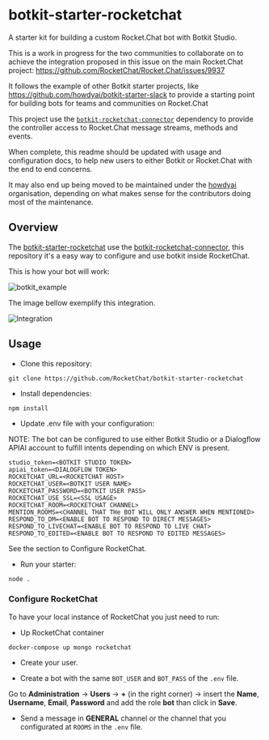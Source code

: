 # botkit-starter-rocketchat
A starter kit for building a custom Rocket.Chat bot with Botkit Studio.

This is a work in progress for the two communities to collaborate on to achieve the integration proposed in this issue on the main Rocket.Chat project: https://github.com/RocketChat/Rocket.Chat/issues/9937

It follows the example of other Botkit starter projects, like https://github.com/howdyai/botkit-starter-slack to provide a starting point for building bots for teams and communities on Rocket.Chat

This project use the [`botkit-rocketchat-connector`](https://github.com/RocketChat/botkit-rocketchat-connector) dependency to provide the controller access to Rocket.Chat message streams, methods and events.

When complete, this readme should be updated with usage and configuration docs, to help new users to either Botkit or Rocket.Chat with the end to end concerns.

It may also end up being moved to be maintained under the [howdyai](https://github.com/howdyai) organisation, depending on what makes sense for the contributors doing most of the maintenance.

## Overview

The [botkit-starter-rocketchat](https://github.com/RocketChat/botkit-starter-rocketchat) use the [botkit-rocketchat-connector](https://github.com/RocketChat/botkit-rocketchat-connector), this repository it's a easy way to configure and use botkit inside RocketChat.

This is how your bot will work:

![botkit_example](https://github.com/RocketChat/botkit-starter-rocketchat/wiki/images/botkit_example.gif)

The image bellow exemplify this integration.

![Integration](https://github.com/RocketChat/botkit-starter-rocketchat/wiki/images/integration.png)

## Usage

* Clone this repository:

`git clone https://github.com/RocketChat/botkit-starter-rocketchat`

* Install dependencies:

`npm install`

* Update .env file with your configuration:

NOTE: The bot can be configured to use either Botkit Studio or a Dialogflow APIAI account to fulfill intents depending on which ENV is present. 

```
studio_token=<BOTKIT STUDIO TOKEN> 
apiai_token=<DIALOGFLOW TOKEN>
ROCKETCHAT_URL=<ROCKETCHAT HOST>
ROCKETCHAT_USER=<BOTKIT USER NAME>
ROCKETCHAT_PASSWORD=<BOTKIT USER PASS>
ROCKETCHAT_USE_SSL=<SSL USAGE>
ROCKETCHAT_ROOM=<ROCKETCHAT CHANNEL>
MENTION_ROOMS=<CHANNEL THAT THe BOT WILL ONLY ANSWER WHEN MENTIONED>
RESPOND_TO_DM=<ENABLE BOT TO RESPOND TO DIRECT MESSAGES>
RESPOND_TO_LIVECHAT=<ENABLE BOT TO RESPOND TO LIVE CHAT>
RESPOND_TO_EDITED=<ENABLE BOT TO RESPOND TO EDITED MESSAGES>
```	

See the section to Configure RocketChat.

* Run your starter:

`node .`

### Configure RocketChat

To have your local instance of RocketChat you just need to run:

* Up RocketChat container

`docker-compose up mongo rocketchat`

* Create your user.

* Create a bot with the same `BOT_USER` and `BOT_PASS` of the `.env` file.

Go to **Administration** -> **Users** -> **+** (in the right corner) -> insert the **Name**, **Username**, **Email**, **Password** and add the role **bot** than click in **Save**.

* Send a message in **GENERAL** channel or the channel that you configurated at `ROOMS` in the `.env` file.
